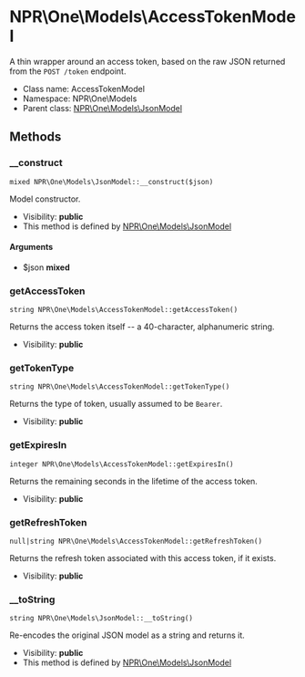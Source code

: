 NPR\One\Models\AccessTokenModel
===============

A thin wrapper around an access token, based on the raw JSON returned from the `POST /token` endpoint.




* Class name: AccessTokenModel
* Namespace: NPR\One\Models
* Parent class: [NPR\One\Models\JsonModel](NPR-One-Models-JsonModel.md)







Methods
-------


### __construct

    mixed NPR\One\Models\JsonModel::__construct($json)

Model constructor.



* Visibility: **public**
* This method is defined by [NPR\One\Models\JsonModel](NPR-One-Models-JsonModel.md)


#### Arguments
* $json **mixed**



### getAccessToken

    string NPR\One\Models\AccessTokenModel::getAccessToken()

Returns the access token itself -- a 40-character, alphanumeric string.



* Visibility: **public**




### getTokenType

    string NPR\One\Models\AccessTokenModel::getTokenType()

Returns the type of token, usually assumed to be `Bearer`.



* Visibility: **public**




### getExpiresIn

    integer NPR\One\Models\AccessTokenModel::getExpiresIn()

Returns the remaining seconds in the lifetime of the access token.



* Visibility: **public**




### getRefreshToken

    null|string NPR\One\Models\AccessTokenModel::getRefreshToken()

Returns the refresh token associated with this access token, if it exists.



* Visibility: **public**




### __toString

    string NPR\One\Models\JsonModel::__toString()

Re-encodes the original JSON model as a string and returns it.



* Visibility: **public**
* This method is defined by [NPR\One\Models\JsonModel](NPR-One-Models-JsonModel.md)



